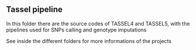 ## Tassel pipeline

In this folder there are the source codes of TASSEL4 and TASSEL5, with the pipelines used for SNPs calling and genotype imputations

See inside the different folders for more informations of the projects
